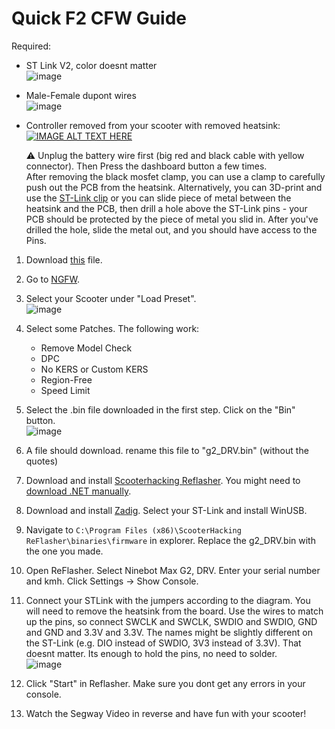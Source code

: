 # Quick F2 CFW Guide

Required:
- ST Link V2, color doesnt matter  
  ![image](https://github.com/user-attachments/assets/c7391e62-5ef1-4ed7-a84d-80a3cd2f649a)

- Male-Female dupont wires   
  ![image](https://github.com/user-attachments/assets/7a489cf0-e409-46b7-96f8-ce24deed626d)

- Controller removed from your scooter with removed heatsink:  
  [![IMAGE ALT TEXT HERE](https://img.youtube.com/vi/an38pgR__TI/0.jpg)](https://www.youtube.com/watch?v=an38pgR__TI)
  
  ⚠️ Unplug the battery wire first (big red and black cable with yellow connector). Then Press the dashboard button a few times.  
  After removing the black mosfet clamp, you can use a clamp to carefully push out the PCB from the heatsink.
  Alternatively, you can 3D-print and use the [ST-Link clip](https://www.printables.com/model/951959-ninebot-g2-st-link-clip) or you can slide piece of metal between the heatsink and the PCB, then drill a hole above the ST-Link pins - your PCB should be protected by the piece of metal you slid in. After you've drilled the hole, slide the metal out, and you should have access to the Pins.


1) Download [this](https://github.com/WallyCZ/ninebot_firmware/raw/master/f2/DRV/1.4.15.bin) file.
2) Go to [NGFW](https://nextgenfw.pythonanywhere.com/).  
3) Select your Scooter under "Load Preset".  
   ![image](https://github.com/user-attachments/assets/199568de-23b3-4a73-8673-302154a3fea0)

4) Select some Patches. The following work:
   - Remove Model Check
   - DPC
   - No KERS or Custom KERS
   - Region-Free
   - Speed Limit
5) Select the .bin file downloaded in the first step. Click on the "Bin" button.  
   ![image](https://github.com/user-attachments/assets/7e631fc4-eab5-485d-81ff-9c21e2e84a08)

6) A file should download. rename this file to "g2_DRV.bin" (without the quotes)  
7) Download and install [Scooterhacking Reflasher](https://www.scooterhacking.org/forum/viewtopic.php?t=676). You might need to [download .NET manually](https://dotnet.microsoft.com/en-us/download/dotnet/thank-you/runtime-desktop-3.1.32-windows-x64-installer).  
8) Download and install [Zadig](https://zadig.akeo.ie). Select your ST-Link and install WinUSB.
9) Navigate to `C:\Program Files (x86)\ScooterHacking ReFlasher\binaries\firmware` in explorer. Replace the g2_DRV.bin with the one you made.
10) Open ReFlasher. Select Ninebot Max G2, DRV. Enter your serial number and kmh. Click Settings -> Show Console.
11) Connect your STLink with the jumpers according to the diagram. You will need to remove the heatsink from the board. Use the wires to match up the pins, so connect SWCLK and SWCLK, SWDIO and SWDIO, GND and GND and 3.3V and 3.3V. The names might be slightly different on the ST-Link (e.g. DIO instead of SWDIO, 3V3 instead of 3.3V). That doesnt matter. Its enough to hold the pins, no need to solder.  
    ![image](https://github.com/user-attachments/assets/82cfb679-433f-4a3e-9e84-78f823c47663)
12) Click "Start" in Reflasher. Make sure you dont get any errors in your console.  
13) Watch the Segway Video in reverse and have fun with your scooter!   
